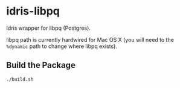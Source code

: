 # idris-libpq

Idris wrapper for libpq (Postgres).

libpq path is currently hardwired for Mac OS X (you will need to the `%dynamic` path to 
change where libpq exists).

## Build the Package

```
./build.sh
```
